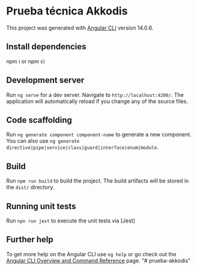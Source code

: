 # Prueba técnica Akkodis

This project was generated with [Angular CLI](https://github.com/angular/angular-cli) version 14.0.6.

## Install dependencies 
npm i or npm ci

## Development server

Run `ng serve` for a dev server. Navigate to `http://localhost:4200/`. The application will automatically reload if you change any of the source files.

## Code scaffolding

Run `ng generate component component-name` to generate a new component. You can also use `ng generate directive|pipe|service|class|guard|interface|enum|module`.

## Build

Run `npm run build` to build the project. The build artifacts will be stored in the `dist/` directory.

## Running unit tests

Run `npn run jest` to execute the unit tests via [Jest]


## Further help

To get more help on the Angular CLI use `ng help` or go check out the [Angular CLI Overview and Command Reference](https://angular.io/cli) page.
"# prueba-akkodis" 
